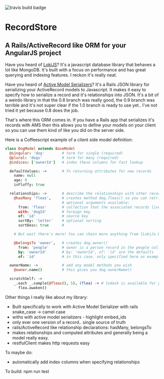 ![travis build badge](https://travis-ci.org/loomio/angular_record_store.svg)

# RecordStore
## A Rails/ActiveRecord like ORM for your AngularJS project

Have you heard of [LokiJS](http://lokijs.org/)? It's a javascript
database library that behaves a lot like MongoDB. It's built with a focus on performance and has great querying and indexing features. I reckon it's really neat.

Have you heard of [Active Model Serializers](https://github.com/rails-api/active_model_serializers)? It's a Rails JSON library for serializing your ActiveRecord models to Javascript. It makes it easy to specify how to serialize a record and it's relationships into JSON. It's a bit of a weirdo library in that the 0.8 branch was really good, the 0.9 branch was terrible and it's not super clear if the 1.0 branch is ready to use yet.. I've not tried it yet because 0.8 does the job.

That's where this ORM comes in. If you have a Rails app that serializes
it's records with AMS then this allows you to define your models on your client so
you can use them kind of like you did on the server side.

Here is a Coffeescript example of a client side model definition:

```coffee
class DogModel extends BaseModel
  @singular: 'dog'        # term for single (required)
  @plural: 'dogs'         # term for many (required)
  @indices: ['ownerId']   # index these columns for fast lookup

  defaultValues: ->       # fn returning attributes for new records
    name: null
    age: 0
    isFluffy: true

  relationships: ->       # describe the relationships with other records
    @hasMany 'fleas',     # creates method dog.fleas() so you can retrieve associated flea records.
                          # optional arguments available:
      from: 'fleas'       # collection that the associated records live in
      with: 'dogId'       # foreign key
      of: 'id'            # source key
      sortBy: 'letter'    # optional sorting
      sortDesc: true      #

    # But wait there's more! You can chain more anything from [LokiJs DynamicView](http://lokijs.org/#/docs#views) to give the result set you need

    @belongsTo 'owner',   # creates dog.owner() 
      from: 'people'      # owner is a person record in the people collection
      by: 'ownerId'       # by: 'ownerId', of: 'id' are the defaults
      of: 'id'            # in this case. only specified here as example

  ownerName: ->           # add any model methods you wish
    @owner.name()         # this gives you dog.ownerName()

  scratchSelf: ->
    _.each _.sample(@fleas(), 5), (flea) -> # lodash is available for you
      flea.awaken()

``` 

Other things I really like about my library:
  - Built specifically to work with Active Model Serializer with rails snake_case -> camel case
  - withs with active model serializers - highlight embed_ids
  - only ever one version of a record.. single source of truth
  - rails/ActiveRecord like relationship declarations: hasMany, belongsTo
  - makes relationships and computed attributes and generally being a model really easy.
  - restfulClient makes http requests easy

To maybe do:
  - automatically add index columns when specifying relationships

To build:
npm run test
